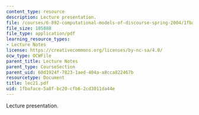 ```yaml
---
content_type: resource
description: Lecture presentation.
file: /courses/6-892-computational-models-of-discourse-spring-2004/1fbaface5a8fbc20cfb62cd3011da44e_lec21.pdf
file_size: 105888
file_type: application/pdf
learning_resource_types:
- Lecture Notes
license: https://creativecommons.org/licenses/by-nc-sa/4.0/
ocw_type: OCWFile
parent_title: Lecture Notes
parent_type: CourseSection
parent_uid: 60d1924f-7823-1aed-404a-a8cca822467b
resourcetype: Document
title: lec21.pdf
uid: 1fbaface-5a8f-bc20-cfb6-2cd3011da44e
---
```

Lecture presentation.